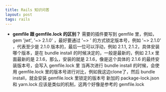 ```yaml
---
title: Rails 知识问答
layout: post
tags: rails
---
```


* **gemfile 跟 gemfile.lock 的区别？**
需要的插件要写到 gemfile 里，例如，gem 'jwt', '~> 2.1.0' ，最好要通过 '~> ' 的方式锁定版本号，例如 '~> 2.1.0' ，代表至少是 2.1.0 版本的，最后一位可以浮动，例如 2.1.1, 2.1.2，具体安装哪个版本，是在 bundle install 的时候决定的，一般是最新的，例如 2.1.x 里面最新的是 2.1.6，那么，安装的就是 2.1.6，像是这个具体的 2.1.6 的最终安装版本号，会写入 gemfile.lock 里
当再次进行 bundle install 的时候，会使用 gemfile.lock 里的版本号进行对比，例如我这边clone了，然后 bundle install，就会安装 gemfile.lock 里锁定的版本号
新加的 package-lock.json 和 yarn.lock 应该是类似的机制，这两个好像是参考的 gemfile.lock
